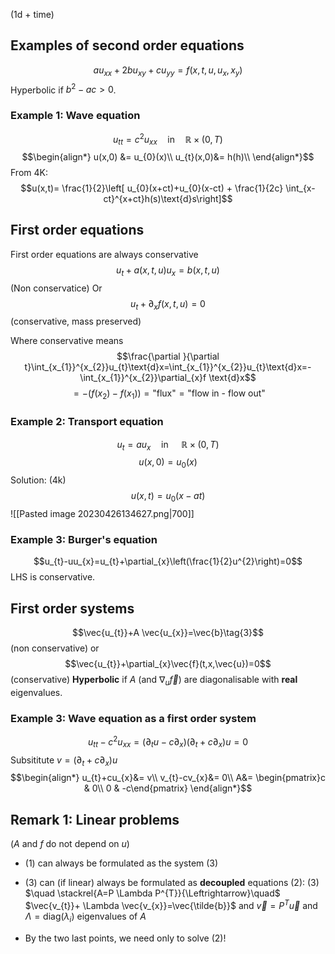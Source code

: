 (1d + time)

## Examples of second order equations
$$au_{xx}+2bu_{xy}+cu_{yy}=f(x,t,u,u_{x},x_{y})\tag{1}$$
Hyperbolic if $b^{2}-ac>0$.
### Example 1: Wave equation
$$u_{tt}=c^{2}u_{xx}\quad \text{in}\quad \mathbb{R}\times(0,T)$$
$$\begin{align*}
	u(x,0) &= u_{0}(x)\\
u_{t}(x,0)&= h(h)\\
\end{align*}$$
From 4K:
$$u(x,t)= \frac{1}{2}\left[ u_{0}(x+ct)+u_{0}(x-ct) + \frac{1}{2c} \int_{x-ct}^{x+ct}h(s)\text{d}s\right]$$
## First order equations
First order equations are always conservative
$$u_{t}+a(x,t,u)u_{x}=b(x,t,u)\tag{2}$$
(Non conservatice)
Or 
$$u_{t}+\partial_{x}f(x,t,u)=0$$
(conservative, mass preserved)

Where conservative means
$$\frac{\partial }{\partial t}\int_{x_{1}}^{x_{2}}u_{t}\text{d}x=\int_{x_{1}}^{x_{2}}u_{t}\text{d}x=-\int_{x_{1}}^{x_{2}}\partial_{x}f \text{d}x$$
$$=-(f(x_{2})-f(x_{1}))=\text{"flux"}=\text{"flow in - flow out"}$$
### Example 2: Transport equation
$$u_{t}=au_{x}\quad \text{in }\quad \mathbb{R}\times(0,T)$$
$$u(x,0)=u_{0}(x)$$
Solution: (4k)
$$u(x,t)=u_{0}(x-at)$$
![[Pasted image 20230426134627.png|700]]

### Example 3: Burger's equation
$$u_{t}-uu_{x}=u_{t}+\partial_{x}\left(\frac{1}{2}u^{2}\right)=0$$
LHS is conservative.


## First order systems
$$\vec{u_{t}}+A \vec{u_{x}}=\vec{b}\tag{3}$$
(non conservative)
or
$$\vec{u_{t}}+\partial_{x}\vec{f}(t,x,\vec{u})=0$$
(conservative)
**Hyperbolic** if $A$ (and $\nabla_{u}\vec{f}$) 
are diagonalisable with **real** eigenvalues.

### Example 3: Wave equation as a first order system
$$u_{tt}-c^{2}u_{xx}=(\partial_{t}u-c\partial_{x})(\partial_{t}+c \partial_{x})u=0$$
Subsititute $v=(\partial_{t}+c \partial_{x})u$
$$\begin{align*}
u_{t}+cu_{x}&= v\\
v_{t}-cv_{x}&= 0\\
A&= \begin{pmatrix}c & 0\\
0 & -c\end{pmatrix}
\end{align*}$$
## Remark 1: Linear problems
($A$ and $f$ do not depend on $u$)
* $(1)$ can always be formulated as the system $(3)$ 
* $(3)$ can (if linear) always be formulated as **decoupled** equations $(2)$:
(3) $\quad \stackrel{A=P \Lambda P^{T}}{\Leftrightarrow}\quad$ $\vec{v_{t}}+ \Lambda \vec{v_{x}}=\vec{\tilde{b}}$
and $\vec{v}=P^{T}\vec{u}$
and $\Lambda=\text{diag}(\lambda_{i})$ eigenvalues of $A$

* By the two last points, we need only to solve (2)!

